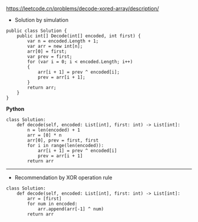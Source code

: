 https://leetcode.cn/problems/decode-xored-array/description/ 

- Solution by simulation
```
public class Solution {
    public int[] Decode(int[] encoded, int first) {
        var n = encoded.Length + 1;
        var arr = new int[n];
        arr[0] = first;
        var prev = first;
        for (var i = 0; i < encoded.Length; i++)
        {
            arr[i + 1] = prev ^ encoded[i];
            prev = arr[i + 1];
        }
        return arr;
    }
}
```
**Python**
```
class Solution:
    def decode(self, encoded: List[int], first: int) -> List[int]:
        n = len(encoded) + 1
        arr = [0] * n
        arr[0], prev = first, first
        for i in range(len(encoded)):
            arr[i + 1] = prev ^ encoded[i]
            prev = arr[i + 1]
        return arr
```

---

- Recommendation by XOR operation rule
```
class Solution:
    def decode(self, encoded: List[int], first: int) -> List[int]:
        arr = [first]
        for num in encoded:
            arr.append(arr[-1] ^ num)
        return arr
```
